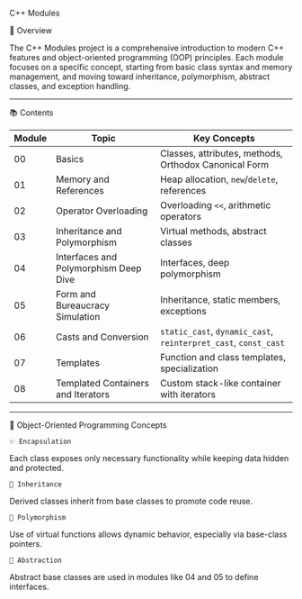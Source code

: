 
 C++ Modules
 
 🚀 Overview

The C++ Modules project is a comprehensive introduction to modern C++ features and object-oriented programming (OOP) principles. 
Each module focuses on a specific concept, starting from basic class syntax and memory management, and moving toward inheritance, 
polymorphism, abstract classes, and exception handling.

---

 📚 Contents

| Module | Topic                                  | Key Concepts                                                    |
|--------|----------------------------------------|-----------------------------------------------------------------|
| 00     | Basics                                 | Classes, attributes, methods, Orthodox Canonical Form           |
| 01     | Memory and References                  | Heap allocation, `new`/`delete`, references                     |
| 02     | Operator Overloading                   | Overloading `<<`, arithmetic operators                          |
| 03     | Inheritance and Polymorphism           | Virtual methods, abstract classes                               |
| 04     | Interfaces and Polymorphism Deep Dive  | Interfaces, deep polymorphism                                   |
| 05     | Form and Bureaucracy Simulation        | Inheritance, static members, exceptions                         |
| 06     | Casts and Conversion                   | `static_cast`, `dynamic_cast`, `reinterpret_cast`, `const_cast` |
| 07     | Templates                              | Function and class templates, specialization                    |
| 08     | Templated Containers and Iterators     | Custom stack-like container with iterators                      |

---

 🧠 Object-Oriented Programming Concepts

    ✨ Encapsulation
   Each class exposes only necessary functionality while keeping data hidden and protected.
   
    🔁 Inheritance
   Derived classes inherit from base classes to promote code reuse.
   
    🧬 Polymorphism
   Use of virtual functions allows dynamic behavior, especially via base-class pointers.
   
    📐 Abstraction
   Abstract base classes are used in modules like 04 and 05 to define interfaces.


